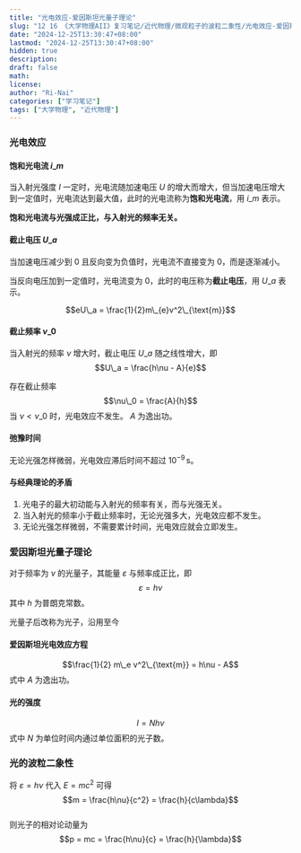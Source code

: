 ```yaml
---
title: "光电效应-爱因斯坦光量子理论"
slug: "12 16 《大学物理AII》复习笔记/近代物理/微观粒子的波粒二象性/光电效应-爱因斯坦光量子理论"
date: "2024-12-25T13:30:47+08:00"
lastmod: "2024-12-25T13:30:47+08:00"
hidden: true
description:
draft: false
math:
license:
author: "Ri-Nai"
categories: ["学习笔记"]
tags: ["大学物理", "近代物理"]
---
```

### 光电效应
#### 饱和光电流 $i\_m$
当入射光强度 $I$ 一定时，光电流随加速电压 $U$ 的增大而增大，但当加速电压增大到一定值时，光电流达到最大值，此时的光电流称为**饱和光电流**，用 $i\_m$ 表示。

**饱和光电流与光强成正比，与入射光的频率无关。**

#### 截止电压 $U\_a$
当加速电压减少到 $0$ 且反向变为负值时，光电流不直接变为 $0$，而是逐渐减小。  

当反向电压加到一定值时，光电流变为 $0$，此时的电压称为**截止电压**，用 $U\_a$ 表示。

$$eU\_a = \frac{1}{2}m\_{e}v^2\_{\text{m}}$$

#### 截止频率 $\nu\_0$
当入射光的频率 $\nu$ 增大时，截止电压 $U\_a$ 随之线性增大，即  
$$U\_a = \frac{h\nu - A}{e}$$

存在截止频率 
$$\nu\_0 = \frac{A}{h}$$
当 $\nu < \nu\_0$ 时，光电效应不发生。
$A$ 为逸出功。

#### 弛豫时间
无论光强怎样微弱，光电效应滞后时间不超过 $10^{-9}\,\text{s}$。

#### 与经典理论的矛盾
1. 光电子的最大初动能与入射光的频率有关，而与光强无关。
2. 当入射光的频率小于截止频率时，无论光强多大，光电效应都不发生。
3. 无论光强怎样微弱，不需要累计时间，光电效应就会立即发生。

### 爱因斯坦光量子理论
对于频率为 $\nu$ 的光量子，其能量 $\varepsilon$ 与频率成正比，即
$$\varepsilon = h\nu$$
其中 $h$ 为普朗克常数。

光量子后改称为光子，沿用至今

#### 爱因斯坦光电效应方程
$$\frac{1}{2} m\_e v^2\_{\text{m}} = h\nu - A$$
式中 $A$ 为逸出功。

#### 光的强度
$$I = Nh\nu$$
式中 $N$ 为单位时间内通过单位面积的光子数。

### 光的波粒二象性
将 $\varepsilon = h\nu$ 代入 $E = mc^2$ 可得
$$m = \frac{h\nu}{c^2} = \frac{h}{c\lambda}$$  
则光子的相对论动量为
$$p = mc = \frac{h\nu}{c} = \frac{h}{\lambda}$$
